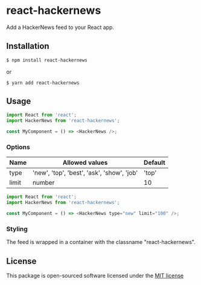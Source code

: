 # react-hackernews

Add a HackerNews feed to your React app.

## Installation

```bash
$ npm install react-hackernews
```

or

```
$ yarn add react-hackernews
```

## Usage

```javascript
import React from 'react';
import HackerNews from 'react-hackernews';

const MyComponent = () => <HackerNews />;
```

### Options

| Name  | Allowed values                             | Default |
| ----- | ------------------------------------------ | ------- |
| type  | 'new', 'top', 'best', 'ask', 'show', 'job' | 'top'   |
| limit | number                                     | 10      |

```javascript
import React from 'react';
import HackerNews from 'react-hackernews';

const MyComponent = () => <HackerNews type="new" limit="100" />;
```

### Styling

The feed is wrapped in a container with the classname "react-hackernews".

## License

This package is open-sourced software licensed under the [MIT license](http://opensource.org/licenses/MIT)
